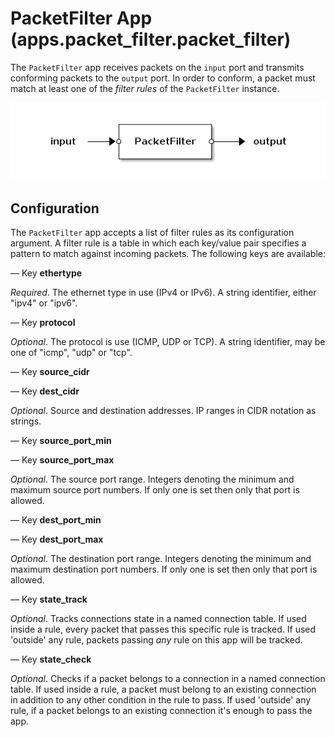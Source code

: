 # PacketFilter App (apps.packet_filter.packet_filter)

The `PacketFilter` app receives packets on the `input` port and transmits
conforming packets to the `output` port. In order to conform, a packet
must match at least one of the *filter rules* of the `PacketFilter`
instance.

![PacketFilter](.images/PacketFilter.png)

## Configuration

The `PacketFilter` app accepts a list of filter rules as its
configuration argument. A filter rule is a table in which each key/value
pair specifies a pattern to match against incoming packets. The following
keys are available:

— Key **ethertype**

*Required*. The ethernet type in use (IPv4 or IPv6). A string identifier,
either "ipv4" or "ipv6".

— Key **protocol**

*Optional*. The protocol is use (ICMP, UDP or TCP). A string identifier,
may be one of "icmp", "udp" or "tcp".

— Key **source_cidr**

— Key **dest_cidr**

*Optional*. Source and destination addresses. IP ranges in CIDR notation
as strings.

— Key **source_port_min**

— Key **source_port_max**

*Optional*. The source port range. Integers denoting the minimum and
maximum source port numbers. If only one is set then only that port is
allowed.

— Key **dest_port_min**

— Key **dest_port_max**

*Optional*. The destination port range. Integers denoting the minimum and
maximum destination port numbers. If only one is set then only that port
is allowed.

— Key **state_track**

*Optional*. Tracks connections state in a named connection table.  If used
inside a rule, every packet that passes this specific rule is tracked.
If used 'outside' any rule, packets passing _any_ rule on this app will be
tracked.

— Key **state_check**

*Optional*. Checks if a packet belongs to a connection in a named
connection table.  If used inside a rule, a packet must belong to an
existing connection in addition to any other condition in the rule to pass.
If used 'outside' any rule, if a packet belongs to an existing connection
it's enough to pass the app.
